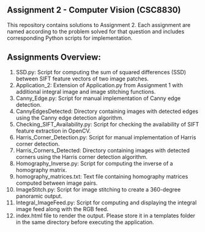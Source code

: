 ## Assignment 2 - Computer Vision (CSC8830)

This repository contains solutions to Assignment 2. 
Each assignment are named according to the problem solved for that question 
and includes corresponding Python scripts for implementation.

## Assignments Overview:

1. SSD.py: Script for computing the sum of squared differences (SSD) between SIFT feature vectors of two image patches.
2. Application_2: Extension of Application.py from Assignment 1 with additional integral image and image stitching functions.
3. Canny_Edge.py: Script for manual implementation of Canny edge detection.
4. CannyEdgesDetected: Directory containing images with detected edges using the Canny edge detection algorithm.
5. Checking_SIFT_Availability.py: Script for checking the availability of SIFT feature extraction in OpenCV.
6. Harris_Corner_Detection.py: Script for manual implementation of Harris corner detection.
7. Harris_Corners_Detected: Directory containing images with detected corners using the Harris corner detection algorithm.
8. Homography_Inverse.py: Script for computing the inverse of a homography matrix.
9. homography_matrices.txt: Text file containing homography matrices computed between image pairs.
10. ImageStitch.py: Script for image stitching to create a 360-degree panoramic output.
11. Integral_ImageFeed.py: Script for computing and displaying the integral image feed along with the RGB feed.
12. index.html file to render the output. Please store it in a templates folder in the same directory before executing the application.
